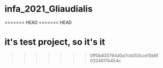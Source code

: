# infa_2021_Gliaudialis
<<<<<<< HEAD
<<<<<<< HEAD

it's test project, so it's it
=======
>>>>>>> 0ff0b835794d0a7cb053cce15b6f0324617b454c
